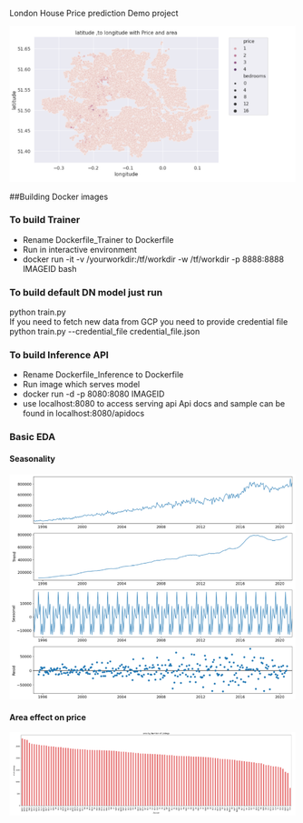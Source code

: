 London House Price prediction Demo project

![Alt text](eda_images/london_eda3.png?raw=true "London House Prices")

##Building Docker images
### To build Trainer 
* Rename  Dockerfile_Trainer to Dockerfile
* Run in interactive environment
* docker run -it -v /yourworkdir:/tf/workdir -w /tf/workdir -p 8888:8888  IMAGEID bash
### To build default DN model just run
python train.py  
If you need to fetch new data from GCP you need to provide credential file
python train.py --credential_file credential_file.json 


### To build Inference API
* Rename  Dockerfile_Inference to Dockerfile
* Run image which serves model 
* docker run -d -p 8080:8080 IMAGEID
* use localhost:8080 to access serving api
Api docs and sample can be found in localhost:8080/apidocs

### Basic EDA
#### Seasonality
![Alt text](eda_images/london_eda1.png?raw=true "Seasonality")
#### Area effect on price
![Alt text](eda_images/london_eda2.png?raw=true "Area effect on price")